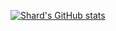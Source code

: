 [![Shard's GitHub stats](https://github-readme-stats.vercel.app/api?username=shard&theme=synthwave)](https://github.com/anuraghazra/github-readme-stats)
